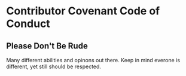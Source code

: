 # Contributor Covenant Code of Conduct

## Please Don't Be Rude

Many different abilities and opinons out there.  Keep in mind everone is different, yet still should be respected.
